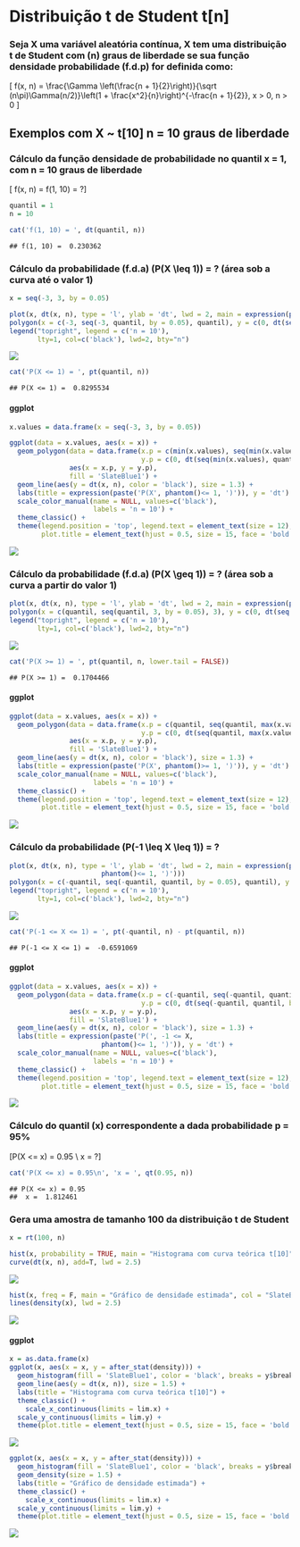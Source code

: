 Distribuição t de Student t\[n\]
================

### Seja X uma variável aleatória contínua, X tem uma distribuição t de Student com \(n\) graus de liberdade se sua função densidade probabilidade (f.d.p) for definida como:

\[ f(x, n) = \frac{\Gamma \left(\frac{n + 1}{2}\right)}{\sqrt (n\pi)\Gamma(n/2)}\left(1 + \frac{x^2}{n}\right)^{-\frac{n + 1}{2}}, x > 0, n > 0 \]

## Exemplos com X \~ t\[10\] n = 10 graus de liberdade

### Cálculo da função densidade de probabilidade no quantil x = 1, com n = 10 graus de liberdade

\[ f(x, n) = f(1, 10) = ?\]

``` r
quantil = 1
n = 10
```

``` r
cat('f(1, 10) = ', dt(quantil, n))
```

    ## f(1, 10) =  0.230362

### Cálculo da probabilidade (f.d.a) \(P(X \leq 1)\) = ? (área sob a curva até o valor 1)

``` r
x = seq(-3, 3, by = 0.05)
```

``` r
plot(x, dt(x, n), type = 'l', ylab = 'dt', lwd = 2, main = expression(paste('P(X', phantom()<= 1, ')')))
polygon(x = c(-3, seq(-3, quantil, by = 0.05), quantil), y = c(0, dt(seq(-3, quantil, by = 0.05), n), 0), col = 'SlateBlue1')
legend("topright", legend = c('n = 10'), 
       lty=1, col=c('black'), lwd=2, bty="n")
```

![](distribuicao-tstudent_files/figure-gfm/unnamed-chunk-5-1.png)<!-- -->

``` r
cat('P(X <= 1) = ', pt(quantil, n))
```

    ## P(X <= 1) =  0.8295534

#### ggplot

``` r
x.values = data.frame(x = seq(-3, 3, by = 0.05))
```

``` r
ggplot(data = x.values, aes(x = x)) +
  geom_polygon(data = data.frame(x.p = c(min(x.values), seq(min(x.values), quantil, by = 0.05), quantil),
                                 y.p = c(0, dt(seq(min(x.values), quantil, by = 0.05), n), 0)), 
               aes(x = x.p, y = y.p), 
               fill = 'SlateBlue1') +
  geom_line(aes(y = dt(x, n), color = 'black'), size = 1.3) +
  labs(title = expression(paste('P(X', phantom()<= 1, ')')), y = 'dt') +
  scale_color_manual(name = NULL, values=c('black'),
                     labels = 'n = 10') +
  theme_classic() +
  theme(legend.position = 'top', legend.text = element_text(size = 12), 
        plot.title = element_text(hjust = 0.5, size = 15, face = 'bold'))
```

![](distribuicao-tstudent_files/figure-gfm/unnamed-chunk-8-1.png)<!-- -->

### Cálculo da probabilidade (f.d.a) \(P(X \geq 1)\) = ? (área sob a curva a partir do valor 1)

``` r
plot(x, dt(x, n), type = 'l', ylab = 'dt', lwd = 2, main = expression(paste('P(X', phantom()>= 1, ')')))
polygon(x = c(quantil, seq(quantil, 3, by = 0.05), 3), y = c(0, dt(seq(quantil, 3, by = 0.05), n), 0), col = 'SlateBlue1')
legend("topright", legend = c('n = 10'), 
       lty=1, col=c('black'), lwd=2, bty="n")
```

![](distribuicao-tstudent_files/figure-gfm/unnamed-chunk-9-1.png)<!-- -->

``` r
cat('P(X >= 1) = ', pt(quantil, n, lower.tail = FALSE))
```

    ## P(X >= 1) =  0.1704466

#### ggplot

``` r
ggplot(data = x.values, aes(x = x)) +
  geom_polygon(data = data.frame(x.p = c(quantil, seq(quantil, max(x.values), by = 0.05), max(x.values)),
                                 y.p = c(0, dt(seq(quantil, max(x.values), by = 0.05), n), 0)), 
               aes(x = x.p, y = y.p), 
               fill = 'SlateBlue1') +
  geom_line(aes(y = dt(x, n), color = 'black'), size = 1.3) +
  labs(title = expression(paste('P(X', phantom()>= 1, ')')), y = 'dt') +
  scale_color_manual(name = NULL, values=c('black'),
                     labels = 'n = 10') +
  theme_classic() +
  theme(legend.position = 'top', legend.text = element_text(size = 12), 
        plot.title = element_text(hjust = 0.5, size = 15, face = 'bold'))
```

![](distribuicao-tstudent_files/figure-gfm/unnamed-chunk-11-1.png)<!-- -->

### Cálculo da probabilidade \(P(-1 \leq X \leq 1)\) = ?

``` r
plot(x, dt(x, n), type = 'l', ylab = 'dt', lwd = 2, main = expression(paste('P(', -1 <= X,
                       phantom()<= 1, ')')))
polygon(x = c(-quantil, seq(-quantil, quantil, by = 0.05), quantil), y = c(0, dt(seq(-quantil, quantil, by = 0.05), n), 0), col = 'SlateBlue1')
legend("topright", legend = c('n = 10'), 
       lty=1, col=c('black'), lwd=2, bty="n")
```

![](distribuicao-tstudent_files/figure-gfm/unnamed-chunk-12-1.png)<!-- -->

``` r
cat('P(-1 <= X <= 1) = ', pt(-quantil, n) - pt(quantil, n))
```

    ## P(-1 <= X <= 1) =  -0.6591069

#### ggplot

``` r
ggplot(data = x.values, aes(x = x)) +
  geom_polygon(data = data.frame(x.p = c(-quantil, seq(-quantil, quantil, by = 0.05), quantil),
                                 y.p = c(0, dt(seq(-quantil, quantil, by = 0.05), n), 0)), 
               aes(x = x.p, y = y.p), 
               fill = 'SlateBlue1') +
  geom_line(aes(y = dt(x, n), color = 'black'), size = 1.3) +
  labs(title = expression(paste('P(', -1 <= X,
                       phantom()<= 1, ')')), y = 'dt') +
  scale_color_manual(name = NULL, values=c('black'),
                     labels = 'n = 10') +
  theme_classic() +
  theme(legend.position = 'top', legend.text = element_text(size = 12), 
        plot.title = element_text(hjust = 0.5, size = 15, face = 'bold'))
```

![](distribuicao-tstudent_files/figure-gfm/unnamed-chunk-14-1.png)<!-- -->

### Cálculo do quantil (x) correspondente a dada probabilidade p = 95%

\[P(X <= x) = 0.95 \\
     x = ?\]

``` r
cat('P(X <= x) = 0.95\n', 'x = ', qt(0.95, n))
```

    ## P(X <= x) = 0.95
    ##  x =  1.812461

### Gera uma amostra de tamanho 100 da distribuição t de Student

``` r
x = rt(100, n)
```

``` r
hist(x, probability = TRUE, main = "Histograma com curva teórica t[10]", col = "SlateBlue1", xlim = lim.x, ylim = lim.y) 
curve(dt(x, n), add=T, lwd = 2.5)
```

![](distribuicao-tstudent_files/figure-gfm/unnamed-chunk-18-1.png)<!-- -->

``` r
hist(x, freq = F, main = "Gráfico de densidade estimada", col = "SlateBlue1", xlim = lim.x, ylim = lim.y)
lines(density(x), lwd = 2.5)
```

![](distribuicao-tstudent_files/figure-gfm/unnamed-chunk-18-2.png)<!-- -->

#### ggplot

``` r
x = as.data.frame(x)
ggplot(x, aes(x = x, y = after_stat(density))) +
  geom_histogram(fill = 'SlateBlue1', color = 'black', breaks = y$breaks) +
  geom_line(aes(y = dt(x, n)), size = 1.5) +
  labs(title = "Histograma com curva teórica t[10]") +
  theme_classic() +
    scale_x_continuous(limits = lim.x) +
  scale_y_continuous(limits = lim.y) +
  theme(plot.title = element_text(hjust = 0.5, size = 15, face = 'bold'))
```

![](distribuicao-tstudent_files/figure-gfm/unnamed-chunk-19-1.png)<!-- -->

``` r
ggplot(x, aes(x = x, y = after_stat(density))) +
  geom_histogram(fill = 'SlateBlue1', color = 'black', breaks = y$breaks) +
  geom_density(size = 1.5) +
  labs(title = "Gráfico de densidade estimada") +
  theme_classic() +
    scale_x_continuous(limits = lim.x) +
  scale_y_continuous(limits = lim.y) +
  theme(plot.title = element_text(hjust = 0.5, size = 15, face = 'bold'))
```

![](distribuicao-tstudent_files/figure-gfm/unnamed-chunk-19-2.png)<!-- -->
